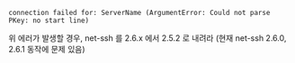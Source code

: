 ```
connection failed for: ServerName (ArgumentError: Could not parse PKey: no start line)
```

위 에러가 발생할 경우, net-ssh 를 2.6.x 에서 2.5.2 로 내려라 (현재 net-ssh 2.6.0, 2.6.1 동작에 문제 있음)
